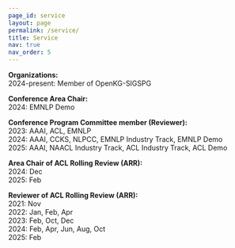 ```yaml
---
page_id: service
layout: page
permalink: /service/
title: Service
nav: true
nav_order: 5
---
```


**Organizations:**  
2024-present: Member of OpenKG-SIGSPG

**Conference Area Chair:**  
2024: EMNLP Demo

**Conference Program Committee member (Reviewer):**  
2023: AAAI, ACL, EMNLP  
2024: AAAI, CCKS, NLPCC, EMNLP Industry Track, EMNLP Demo  
2025: AAAI, NAACL Industry Track, ACL Industry Track, ACL Demo

**Area Chair of ACL Rolling Review (ARR):**  
2024: Dec  
2025: Feb

**Reviewer of ACL Rolling Review (ARR):**  
2021: Nov  
2022: Jan, Feb, Apr  
2023: Feb, Oct, Dec  
2024: Feb, Apr, Jun, Aug, Oct  
2025: Feb
